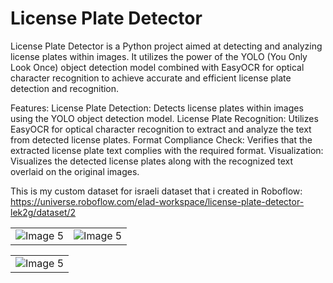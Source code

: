 # License Plate Detector
License Plate Detector is a Python project aimed at detecting and analyzing license plates within images.
It utilizes the power of the YOLO (You Only Look Once) object detection model combined with EasyOCR for 
optical character recognition to achieve accurate and efficient license plate detection and recognition.

Features:
License Plate Detection: Detects license plates within images using the YOLO object detection model.
License Plate Recognition: Utilizes EasyOCR for optical character recognition to extract and analyze the text 
from detected license plates.
Format Compliance Check: Verifies that the extracted license plate text complies with the required format.
Visualization: Visualizes the detected license plates along with the recognized text overlaid on the original images.

This is my custom dataset for israeli dataset that i created in Roboflow:  
https://universe.roboflow.com/elad-workspace/license-plate-detector-lek2g/dataset/2


<table>
  <tr>
    <td align="center"><img src="https://github.com/eladpariv/License-Plate-Reader/assets/96910425/2f5f9af6-d6c7-442f-9ab2-818f5c5682e9" alt="Image 5"></td>
    <td align="center"><img src="https://github.com/eladpariv/License-Plate-Reader/assets/96910425/2fd99b0d-9bf1-4676-9c7f-b1e1c2727905" alt="Image 5"></td>
  </tr>
</table>

<table>
  <tr>
    <td align="center"><img src="https://github.com/eladpariv/License-Plate-Reader/assets/96910425/caf9e8de-ca6d-4603-a34a-3ba096a9d386" alt="Image 5"></td>
  </tr>
</table>


